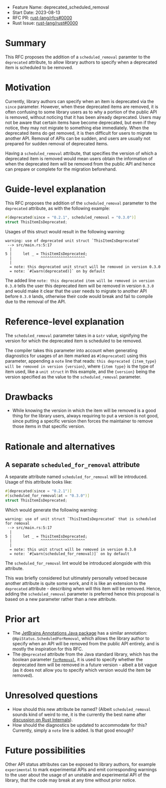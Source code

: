 - Feature Name: deprecated_scheduled_removal
- Start Date: 2023-08-13
- RFC PR: [rust-lang/rfcs#0000](https://github.com/rust-lang/rfcs/pull/0000)
- Rust Issue: [rust-lang/rust#0000](https://github.com/rust-lang/rust/issues/0000)

# Summary
[summary]: #summary

This RFC proposes the addition of a `scheduled_removal` paramter to the `deprecated` attribute, to allow library authors to specify when a
deprecated item is scheduled to be removed.

# Motivation
[motivation]: #motivation

Currently, library authors can specify when an item is deprecated via the `since` parameter. However, when these deprecated items are removed,
it is often confusing to some library users as to why a portion of the public API is removed, without noticing that it has been already deprecated.
Users may not be aware that certain items have become deprecated, but even if they notice, they may not migrate to something else immediately.
When the deprecated items do get removed, it is then difficult for users to migrate to another API. Removal of APIs can be sudden, and users are
usually not prepared for sudden removal of deprecated items.

Having a `scheduled_removal` attribute, that specifies the version of which a deprecated item is removed would mean users obtain the information
of when the deprecated item will be removed from the public API and hence can prepare or complete for the migration beforehand.

# Guide-level explanation
[guide-level-explanation]: #guide-level-explanation

This RFC proposes the addition of the `scheduled_removal` parameter to the `deprecated` attribute, as with the following example:
```rust
#[deprecated(since = "0.2.1", scheduled_removal = "0.3.0")]
struct ThisItemIsDeprecated;
```
Usages of this struct would result in the following warning:
```
warning: use of deprecated unit struct `ThisItemIsDeprecated`
 --> src/main.rs:5:17
  |
5 |     let _ = ThisItemIsDeprecated;
  |             ^^^^^^^^^^^^^^^^^^^^
  |
  = note: this deprecated unit struct will be removed in version 0.3.0
  = note: `#[warn(deprecated)]` on by default
```
The added line `note: this deprecated item will be removed in version 0.3.0`  tells the user this deprecated item will be removed in version
`0.3.0` and would make it clear that the user needs to migrate to another API before `0.3.0` lands, otherwise their code would break and fail
to compile due to the removal of the API.

# Reference-level explanation
[reference-level-explanation]: #reference-level-explanation

The `scheduled_removal` parameter takes in a `&str` value, signifying the version for which the deprecated item is scheduled to be removed.

The compiler takes this parameter into account when generating diagnostics for usages of an item marked as `#[deprecated]` using this parameter,
appending a `note` line that reads: `this deprecated {item_type} will be removed in version {version}`, where `{item type}` is the type of item
used, like a `unit struct` in this example, and the `{version}` being the version specified as the value to the `scheduled_removal` parameter.

# Drawbacks
[drawbacks]: #drawbacks

- While knowing the version in which the item will be removed is a good thing for the library users, always requiring to put a version is not good,
since putting a specific version then forces the maintainer to remove those items in that specific version.

# Rationale and alternatives
[rationale-and-alternatives]: #rationale-and-alternatives

## A separate `scheduled_for_removal` attribute

A separate attribute named `scheduled_for_removal` will be introduced. Usage of this attribute looks like:
```rust
#[deprecated(since = "0.2.1")]
#[scheduled_for_removal(at = "0.3.0")]
struct ThisItemIsDeprecated;
```
Which would generate the following warning:
```
warning: use of unit struct `ThisItemIsDeprecated` that is scheduled for removal
 --> src/main.rs:5:17
  |
5 |     let _ = ThisItemIsDeprecated;
  |             ^^^^^^^^^^^^^^^^^^^^
  |
  = note: this unit struct will be removed in version 0.3.0
  = note: `#[warn(scheduled_for_removal)]` on by default
```
The `scheduled_for_removal` lint would be introduced alongside with this attribute.

This was briefly considered but ultimately personally vetoed because another attribute is quite some work, and it is like an extension to the `deprecated`
attribute - describing when will this item will be removed. Hence, adding the `scheduled_removal` parameter is preferred hence this proposal is based
on a new parameter rather than a new attribute.

# Prior art
[prior-art]: #prior-art

- The [JetBrains Annotations Java package](https://github.com/JetBrains/java-annotations/blob/master/common/src/main/java/org/jetbrains/annotations/ApiStatus.java#L94-L111)
has a similar annotation: `@ApiStatus.ScheduledForRemoval`, which allows the library author to specify when an API will be removed from the public API entirely, and is mostly
the inspiration for this RFC.
- The `@Deprecated` attribute from the Java standard library, which has the boolean parameter [`forRemoval`](https://docs.oracle.com/javase%2F9%2Fdocs%2Fapi%2F%2F/java/lang/Deprecated.html#forRemoval--),
it is used to specify whether the deprecated item will be removed in a future version - albeit a bit vague (as it does not allow you to specify which version would the item be removed).

# Unresolved questions
[unresolved-questions]: #unresolved-questions

- How should this new attribute be named? (Albeit `scheduled_removal` sounds kind of weird to me, it is the currently the best name after [discussion
on Rust Internals](https://internals.rust-lang.org/t/pre-rfc-scheduled-removal-parameter-for-deprecated-attribute/19324)).
- How should the diagnostics be updated to accommodate for this? Currently, simply a `note` line is added. Is that good enough?

# Future possibilities
[future-possibilities]: #future-possibilities

Other API status attributes can be exposed to library authors, for example `experimental` to mark experimental APIs and emit corresponding warnings to the
user about the usage of an unstable and experimental API of the library, that the code may break at any time without prior notice.

